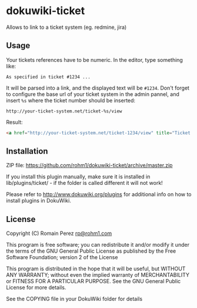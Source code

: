 dokuwiki-ticket
===============

Allows to link to a ticket system (eg. redmine, jira)

Usage
-----

Your tickets references have to be numeric. In the editor, type something like:

````
As specified in ticket #1234 ...
````

It will be parsed into a link, and the displayed text will be ````#1234````. Don't forget to configure the base url
of your ticket system in the admin pannel, and insert ````%s```` where the ticket number should be inserted:

````
http://your-ticket-system.net/ticket-%s/view
````

Result:
````html
<a href="http://your-ticket-system.net/ticket-1234/view" title="Ticket #1234">#1234</a>
````


Installation
------------

ZIP file: https://github.com/rohm1/dokuwiki-ticket/archive/master.zip

If you install this plugin manually, make sure it is installed in
lib/plugins/ticket/ - if the folder is called different it
will not work!

Please refer to http://www.dokuwiki.org/plugins for additional info
on how to install plugins in DokuWiki.


License
-------

Copyright (C) Romain Perez <rp@rohm1.com>

This program is free software; you can redistribute it and/or modify
it under the terms of the GNU General Public License as published by
the Free Software Foundation; version 2 of the License

This program is distributed in the hope that it will be useful,
but WITHOUT ANY WARRANTY; without even the implied warranty of
MERCHANTABILITY or FITNESS FOR A PARTICULAR PURPOSE.  See the
GNU General Public License for more details.

See the COPYING file in your DokuWiki folder for details
